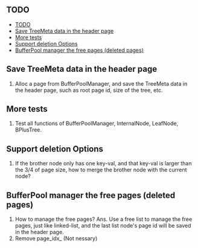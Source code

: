 ## TODO 

- [TODO](#todo)
- [Save TreeMeta data in the header page](#save-treemeta-data-in-the-header-page)
- [More tests](#more-tests)
- [Support deletion Options](#support-deletion-options)
- [BufferPool manager the free pages (deleted pages)](#bufferpool-manager-the-free-pages-deleted-pages)

## Save TreeMeta data in the header page
1. Alloc a page from BufferPoolManager, and save the TreeMeta data in the header page, such as root page id, size of the tree, etc.
## More tests
1. Test all functions of BufferPoolManager, InternalNode, LeafNode, BPlusTree.
## Support deletion Options
1. If the brother node only has one key-val, and that key-val is larger than the 3/4 of page size, how to merge the brother node with the current node? 

## BufferPool manager the free pages (deleted pages)
1. How to manage the free pages?
Ans. Use a free list to manage the free pages, just like linked-list, and the last list node's page id will be saved in the header page.
2. Remove page_idx_ (Not nessary) 